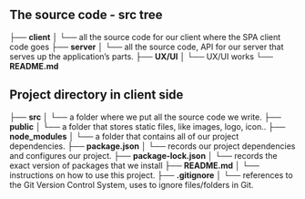 
## The source code - src tree

├── **client**
│   └── all the source code for our client where the SPA client code goes
├── **server**
│   └── all the source code, API for our server that serves up the application’s parts.
├── **UX/UI**
│   └── UX/UI works
└── **README.md**

## Project directory in client side

├── **src**
│   └── a folder where we put all the source code we write.
├── **public**
│   └── a folder that stores static files, like images, logo, icon..
├── **node_modules**
│   └── a folder that contains all of our project dependencies.
├── **package.json**
│   └── records our project dependencies and configures our project.
├── **package-lock.json**
│   └── records the exact version of packages that we install
├── **README.md**
│   └── instructions on how to use this project.
├── **.gitignore**
│   └── references to the Git Version Control System, uses to ignore files/folders in Git.
